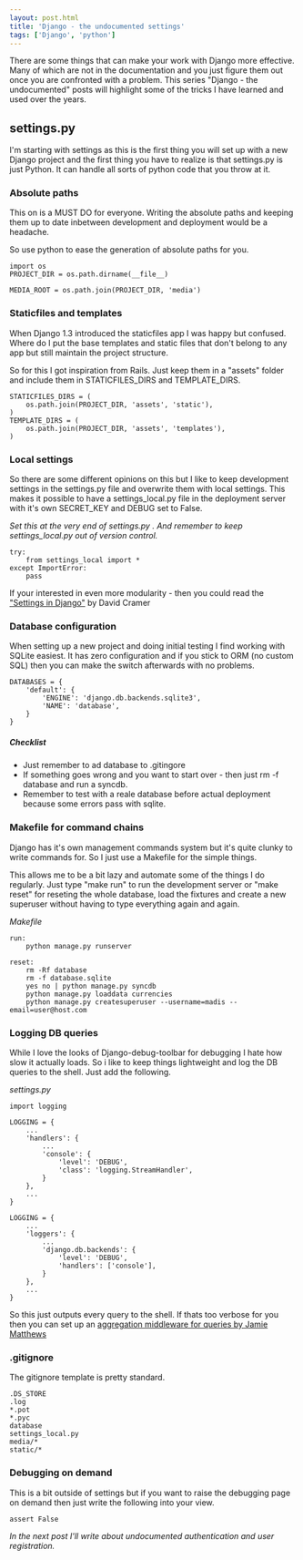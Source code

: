 ```yaml
---
layout: post.html
title: 'Django - the undocumented settings'
tags: ['Django', 'python']
---
```

There are some things that can make your work with Django more effective. Many of which are not in the documentation and you just figure them out once you are confronted with a problem. This series "Django - the undocumented" posts will highlight some of the tricks I have learned and used over the years.

## settings.py
I'm starting with settings as this is the first thing you will set up with a new Django project and the first thing you have to realize is that settings.py is just Python. It can handle all sorts of python code that you throw at it.

### Absolute paths
This on is a MUST DO for everyone. Writing the absolute paths and keeping them up to date inbetween development and deployment would be a headache.

So use python to ease the generation of absolute paths for you.

~~~ { python }
import os
PROJECT_DIR = os.path.dirname(__file__)

MEDIA_ROOT = os.path.join(PROJECT_DIR, 'media')
~~~

### Staticfiles and templates
When Django 1.3 introduced the staticfiles app I was happy but confused. Where do I put the base templates and static files that don't belong to any app but still maintain the project structure.

So for this I got inspiration from Rails. Just keep them in a "assets" folder and include them in STATICFILES_DIRS and TEMPLATE_DIRS.

~~~ { python }
STATICFILES_DIRS = (
	os.path.join(PROJECT_DIR, 'assets', 'static'),
)
TEMPLATE_DIRS = (
	os.path.join(PROJECT_DIR, 'assets', 'templates'),
)
~~~

### Local settings
So there are some different opinions on this but I like to keep development settings in the settings.py file and overwrite them with local settings. This makes it possible to have a settings_local.py file in the deployment server with it's own SECRET_KEY and DEBUG set to False.

_Set this at the very end of settings.py . And remember to keep settings_local.py out of version control._

~~~ { python }
try:
	from settings_local import *
except ImportError:
	pass
~~~

If your interested in even more modularity - then you could read the ["Settings in Django"](http://justcramer.com/2011/01/13/settings-in-django/) by David Cramer

### Database configuration
When setting up a new project and doing initial testing I find working with SQLite easiest. It has zero configuration and if you stick to ORM (no custom SQL) then you can make the switch afterwards with no problems.

~~~ { python }
DATABASES = {
    'default': {
        'ENGINE': 'django.db.backends.sqlite3',
        'NAME': 'database',
    }
}
~~~

##### Checklist
* Just remember to ad database to .gitingore
* If something goes wrong and you want to start over - then just rm -f database and run a syncdb.
* Remember to test with a reale database before actual deployment because some errors pass with sqlite.

### Makefile for command chains
Django has it's own management commands system but it's quite clunky to write commands for. So I just use a Makefile for the simple things.

This allows me to be a bit lazy and automate some of the things I do regularly. Just type "make run" to run the development server or "make reset" for reseting the whole database, load the fixtures and create a new superuser without having to type everything again and again.

_Makefile_

~~~ { makefile }
run:
	python manage.py runserver

reset:
	rm -Rf database
	rm -f database.sqlite
	yes no | python manage.py syncdb
	python manage.py loaddata currencies
	python manage.py createsuperuser --username=madis --email=user@host.com
~~~

### Logging DB queries
While I love the looks of Django-debug-toolbar for debugging I hate how slow it actually loads. So i like to keep things lightweight and log the DB queries to the shell. Just add the following.

_settings.py_

~~~ { python }
import logging
~~~

~~~ { python }
LOGGING = {
    ...
    'handlers': {
        ...
        'console': {
            'level': 'DEBUG',
            'class': 'logging.StreamHandler',
        }
    },
    ...
}
~~~

~~~ { python }
LOGGING = {
    ...
    'loggers': {
        ...
        'django.db.backends': {
			'level': 'DEBUG',
            'handlers': ['console'],
        }
    },
    ...
}
~~~

So this just outputs every query to the shell. If thats too verbose for you then you can set up an [aggregation middleware for queries by Jamie Matthews](http://dabapps.com/blog/logging-sql-queries-django-13/)

### .gitignore
The gitignore template is pretty standard.

~~~ { bash }
.DS_STORE
.log
*.pot
*.pyc
database
settings_local.py
media/*
static/*
~~~

### Debugging on demand
This is a bit outside of settings but if you want to raise the debugging page on demand then just write the following into your view.

~~~ { python }
assert False
~~~

_In the next post I'll write about undocumented authentication and user registration._